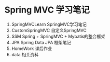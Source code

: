 # Spring MVC 学习笔记

1. SpringMVCLearn SpringMVC学习笔记
2. CustomSpringMVC 自定义SpringMVC
3. SSM Spring + SpringMVC + Mybatis的整合框架
4. JPA Spring Data JPA 框架笔记
5. HomeWork 课后作业
6. data 相关资料